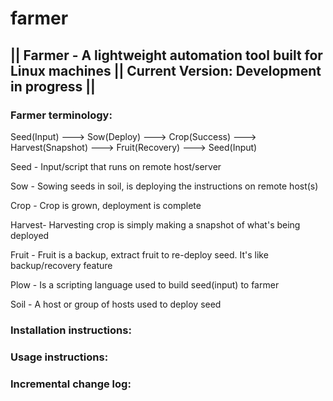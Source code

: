 # farmer
## || Farmer - A lightweight automation tool built for Linux machines || Current Version: Development in progress ||


### Farmer terminology:
Seed(Input) ---> Sow(Deploy) ---> Crop(Success) ---> Harvest(Snapshot) ---> Fruit(Recovery) ---> Seed(Input)

 Seed 	- Input/script that runs on remote host/server

 Sow 	- Sowing seeds in soil, is deploying the instructions on remote host(s)

 Crop 	- Crop is grown, deployment is complete

 Harvest- Harvesting crop is simply making a snapshot of what's being deployed

 Fruit	- Fruit is a backup, extract fruit to re-deploy seed. It's like backup/recovery feature

 Plow 	- Is a scripting language used to build seed(input) to farmer

 Soil 	- A host or group of hosts used to deploy seed

### Installation instructions:


### Usage instructions:


### Incremental change log:
